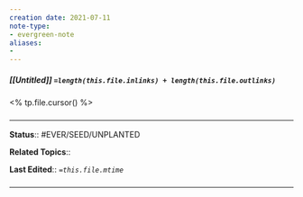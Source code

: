 ```yaml
---
creation date: 2021-07-11
note-type: 
- evergreen-note
aliases:
- 
---
```


##### [[Untitled]] `=length(this.file.inlinks) + length(this.file.outlinks)`

<% tp.file.cursor() %>


### <hr class="footnote"/>

**Status**:: #EVER/SEED/UNPLANTED 

**Related Topics**:: 
	
**Last Edited**:: *`=this.file.mtime`*
	
### <hr class="references"/>
